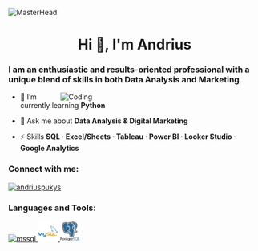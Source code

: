 ![MasterHead](https://media.licdn.com/dms/image/D4E16AQH2CR-QARtiKw/profile-displaybackgroundimage-shrink_350_1400/0/1703949852451?e=1709164800&v=beta&t=5gMjwmzv_A4AxlrBPvr5kaHkkPDXEJXR2lXLM7aTZvM)
<h1 align="center">Hi 👋, I'm Andrius</h1>
<h3 align="left">I am an enthusiastic and results-oriented professional with a unique blend of skills in both Data Analysis and Marketing</h3>
<img align="right" alt="Coding" width="400" src="https://www.simplilearn.com/ice9/free_resources_article_thumb/Content_Marketing_Tips_8.gif">

- 🌱 I’m currently learning **Python**

- 💬 Ask me about **Data Analysis & Digital Marketing**

- ⚡ Skills **SQL · Excel/Sheets · Tableau · Power BI · Looker Studio · Google Analytics**

<h3 align="left">Connect with me:</h3>
<p align="left">
<a href="https://linkedin.com/in/andriuspukys" target="blank"><img align="center" src="https://raw.githubusercontent.com/rahuldkjain/github-profile-readme-generator/master/src/images/icons/Social/linked-in-alt.svg" alt="andriuspukys" height="30" width="40" /></a>
</p>

<h3 align="left">Languages and Tools:</h3>
<p align="left"> <a href="https://www.microsoft.com/en-us/sql-server" target="_blank" rel="noreferrer"> <img src="https://www.svgrepo.com/show/303229/microsoft-sql-server-logo.svg" alt="mssql" width="40" height="40"/> </a> <a href="https://www.mysql.com/" target="_blank" rel="noreferrer"> <img src="https://raw.githubusercontent.com/devicons/devicon/master/icons/mysql/mysql-original-wordmark.svg" alt="mysql" width="40" height="40"/> </a> <a href="https://www.postgresql.org" target="_blank" rel="noreferrer"> <img src="https://raw.githubusercontent.com/devicons/devicon/master/icons/postgresql/postgresql-original-wordmark.svg" alt="postgresql" width="40" height="40"/> </a> </p>




